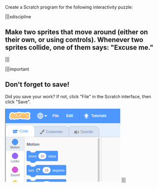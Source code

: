 Create a Scratch program for the following interactivity puzzle:

|||xdiscipline
## Make two sprites that move around (either on their own, or using controls). Whenever two sprites collide, one of them says: "Excuse me."
|||

|||important
## Don't forget to save!
Did you save your work? If not, click "File" in the Scratch interface, then click "Save".

![](.guides/img/scratch-save-now.gif)
|||